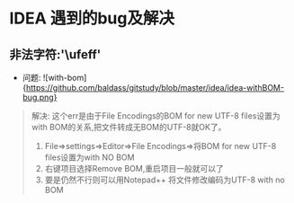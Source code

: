 # IDEA 遇到的bug及解决 

##  非法字符:'\ufeff'  
*  问题:  ![with-bom]{https://github.com/baldass/gitstudy/blob/master/idea/idea-withBOM-bug.png}  
> 解决: 这个err是由于File Encodings的BOM for new UTF-8 files设置为with BOM的关系,把文件转成无BOM的UTF-8就OK了。  
> 1. File=>settings=>Editor=>File Encodings=>将BOM for new UTF-8 files设置为with NO BOM  
> 2. 右键项目选择Remove BOM,重启项目一般就可以了           
> 3. 要是仍然不行则可以用Notepad++ 将文件修改编码为UTF-8 with no BOM  
